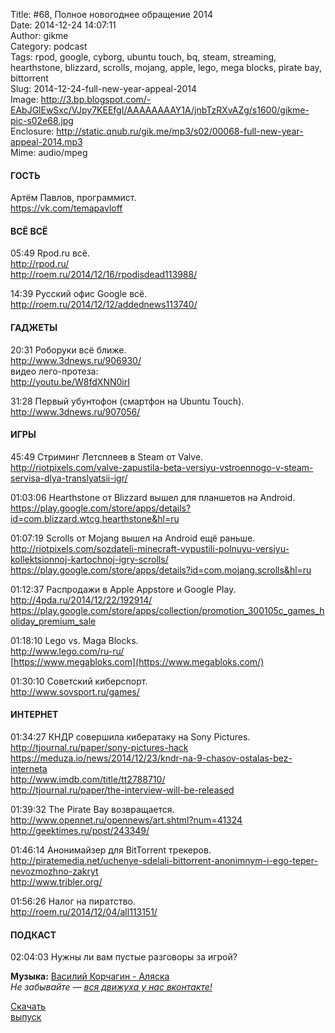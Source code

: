 Title: #68, Полное новогоднее обращение 2014  
Date: 2014-12-24 14:07:11  
Author: gikme  
Category: podcast  
Tags: rpod, google, cyborg, ubuntu touch, bq, steam, streaming, hearthstone, blizzard, scrolls, mojang, apple, lego, mega blocks, pirate bay, bittorrent  
Slug: 2014-12-24-full-new-year-appeal-2014  
Image: http://3.bp.blogspot.com/-EAbJGlEwSxc/VJpy7KEEfgI/AAAAAAAAY1A/jnbTzRXvAZg/s1600/gikme-pic-s02e68.jpg  
Enclosure: http://static.qnub.ru/gik.me/mp3/s02/00068-full-new-year-appeal-2014.mp3  
Mime: audio/mpeg

#### ГОСТЬ

Артём Павлов, программист.  
<https://vk.com/temapavloff>

#### ВСЁ ВСЁ

05:49 Rpod.ru всё.  
<http://rpod.ru/>  
<http://roem.ru/2014/12/16/rpodisdead113988/>

14:39 Русский офис Google всё.  
<http://roem.ru/2014/12/12/addednews113740/>

#### ГАДЖЕТЫ

20:31 Роборуки всё ближе.  
<http://www.3dnews.ru/906930/>  
видео лего-протеза:  
<http://youtu.be/W8fdXNN0irI>

31:28 Первый убунтофон (смартфон на Ubuntu Touch).  
<http://www.3dnews.ru/907056/>

#### ИГРЫ

45:49 Стриминг Летсплеев в Steam от Valve.  
<http://riotpixels.com/valve-zapustila-beta-versiyu-vstroennogo-v-steam-servisa-dlya-translyatsii-igr/>

01:03:06 Hearthstone от Blizzard вышел для планшетов на Android.  
<https://play.google.com/store/apps/details?id=com.blizzard.wtcg.hearthstone&hl=ru>

01:07:19 Scrolls от Mojang вышел на Android ещё раньше.  
<http://riotpixels.com/sozdateli-minecraft-vypustili-polnuyu-versiyu-kollektsionnoj-kartochnoj-igry-scrolls/>  
<https://play.google.com/store/apps/details?id=com.mojang.scrolls&hl=ru>

01:12:37 Распродажи в Apple Appstore и Google Play.  
<http://4pda.ru/2014/12/22/192914/>  
<https://play.google.com/store/apps/collection/promotion_300105c_games_holiday_premium_sale>

01:18:10 Lego vs. Maga Blocks.  
<http://www.lego.com/ru-ru/>  
[https://www.megabloks.com](https://www.megabloks.com/)

01:30:10 Cоветский киберспорт.  
<http://www.sovsport.ru/games/>

#### ИНТЕРНЕТ

01:34:27 КНДР совершила кибератаку на Sony Pictures.  
<http://tjournal.ru/paper/sony-pictures-hack>  
<https://meduza.io/news/2014/12/23/kndr-na-9-chasov-ostalas-bez-interneta>  
<http://www.imdb.com/title/tt2788710/>  
<http://tjournal.ru/paper/the-interview-will-be-released>

01:39:32 The Pirate Bay возвращается.  
<http://www.opennet.ru/opennews/art.shtml?num=41324>  
<http://geektimes.ru/post/243349/>

01:46:14 Анонимайзер для BitTorrent трекеров.  
<http://piratemedia.net/uchenye-sdelali-bittorrent-anonimnym-i-ego-teper-nevozmozhno-zakryt>  
<http://www.tribler.org/>

01:56:26 Налог на пиратство.  
<http://roem.ru/2014/12/04/all113151/>

#### ПОДКАСТ

02:04:03 Нужны ли вам пустые разговоры за игрой?

**Музыка:** [Василий Корчагин - Аляска](http://vk.com/bacc3)  
*Не забывайте — [вся движуха у нас вконтакте!](http://vk.com/gikme)*

[Скачать  
выпуск](http://static.qnub.ru/gik.me/mp3/s02/00068-full-new-year-appeal-2014.mp3)

